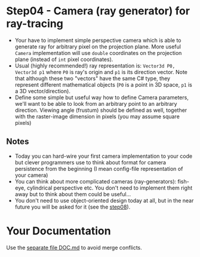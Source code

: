 # Step04 - Camera (ray generator) for ray-tracing
* Your have to implement simple perspective camera which
  is able to generate ray for arbitrary pixel on the projection plane.
  More useful `Camera` implementation will use `double` coordinates
  on the projection plane (instead of `int` pixel coordinates).
* Usual (highly recommended!) ray representation is: `Vector3d P0, Vector3d p1`
  where `P0` is ray's origin and `p1` is its direction vector. Note that
  although these two "vectors" have the same C# type, they
  represent different mathematical objects (`P0` is a point in 3D space,
  `p1` is a 3D vector/direction).
* Define some simple but useful way how to define Camera parameters, we'll
  want to be able to look from an arbitrary point to an arbitrary direction.
  Viewing angle (frustum) should be defined as well, together with the raster-image
  dimension in pixels (you may assume square pixels)

## Notes
* Today you can hard-wire your first camera implementation to your code but
  clever programmers use to think about format for camera persistence from
  the beginning (I mean config-file representation of your camera)
* You can think about more complicated cameras (ray-generators): fish-eye,
  cylindrical perspective etc. You don't need to implement them right away
  but to think about them could be useful...
* You don't need to use object-oriented design today at all, but in the near
  future you will be asked for it (see the [step08](../step08)).

# Your Documentation
Use the [separate file DOC.md](DOC.md) to avoid merge conflicts.
